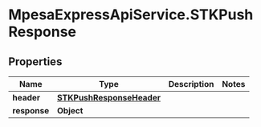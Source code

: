 # MpesaExpressApiService.STKPushResponse

## Properties

Name | Type | Description | Notes
------------ | ------------- | ------------- | -------------
**header** | [**STKPushResponseHeader**](STKPushResponseHeader.md) |  | 
**response** | **Object** |  | 


